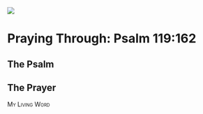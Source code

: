 <img class="intro-right" src="/images/art-paris-psalter.jpg">

<style>
  li {list-style-type: none;}
  p + ul {
    margin-top: -18px;
}
</style>

# Praying Through: Psalm 119:162

## The Psalm

## The Prayer

<div style="font-variant: small-caps;">
My Living Word
</div>
